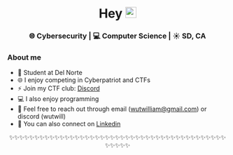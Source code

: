 <div align="center">
  <h1> Hey <img src="https://media.giphy.com/media/hvRJCLFzcasrR4ia7z/giphy.gif" width="25px"></h1>
</div>
 

<div align="center">
<h3> 🌐 Cybersecurity | 💻 Computer Science | ☀️ SD, CA </h3> 
</div>

### About me 

- 📓   Student at Del Norte
- 🌐  I enjoy competing in Cyberpatriot and CTFs
- ⚡  Join my CTF club: [Discord](https://discord.gg/sXE7yd67xK)
- 💻  I also enjoy programming
- 💭  Feel free to reach out through email (wutwilliam@gmail.com) or discord (wutwill)
- 🔗  You can also connect on [Linkedin](https://www.linkedin.com/in/william-wu-33bb59202/)

<div align="center">

✨✨✨✨✨✨✨✨✨✨✨✨✨✨✨✨✨✨✨✨✨✨✨✨✨✨✨✨✨✨✨✨✨✨✨✨✨✨✨✨✨✨✨✨✨✨✨✨

</div>
<!--
Trinity
-->
